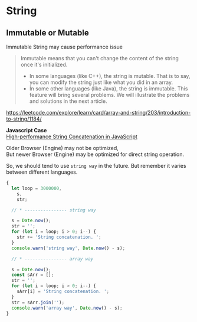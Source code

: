 # String

## Immutable or Mutable

Immutable String may cause performance issue

> Immutable means that you can't change the content of the string once it's initialized.
>
> - In some languages (like C++), the string is mutable. That is to say, you can modify the string just like what you did in an array.
> - In some other languages (like Java), the string is immutable. This feature will bring several problems. We will illustrate the problems and solutions in the next article.

https://leetcode.com/explore/learn/card/array-and-string/203/introduction-to-string/1184/

**Javascript Case**  
[High-performance String Concatenation in JavaScript](https://www.sitepoint.com/javascript-fast-string-concatenation/)

Older Browser (Engine) may not be optimized,  
But newer Browser (Engine) may be optimized for direct string operation.

So, we should tend to use `string way` in the future. But remember it varies between different languages.

```javascript
{
  let loop = 3000000,
    s,
    str;

  // * ---------------- string way

  s = Date.now();
  str = '';
  for (let i = loop; i > 0; i--) {
    str += 'String concatenation. ';
  }
  console.warn('string way', Date.now() - s);

  // * ---------------- array way

  s = Date.now();
  const sArr = [];
  str = '';
  for (let i = loop; i > 0; i--) {
    sArr[i] = 'String concatenation. ';
  }
  str = sArr.join('');
  console.warn('array way', Date.now() - s);
}
```
